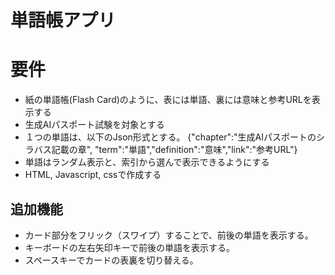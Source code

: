 # 単語帳アプリ

# 要件
- 紙の単語帳(Flash Card)のように、表には単語、裏には意味と参考URLを表示する
- 生成AIパスポート試験を対象とする
- １つの単語は、以下のJson形式とする。
{"chapter":"生成AIパスポートのシラバス記載の章", "term":"単語","definition":"意味","link":"参考URL"}
- 単語はランダム表示と、索引から選んで表示できるようにする
- HTML, Javascript, cssで作成する

## 追加機能
- カード部分をフリック（スワイプ）することで、前後の単語を表示する。
- キーボードの左右矢印キーで前後の単語を表示する。
- スペースキーでカードの表裏を切り替える。